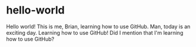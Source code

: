 # hello-world
Hello world! This is me, Brian, learning how to use GitHub. 
Man, today is an exciting day. Learning how to use GitHub! Did I mention that I'm learning how to use GitHub?
